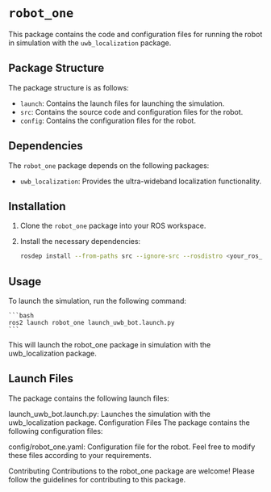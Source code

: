  # `robot_one`

This package contains the code and configuration files for running the robot in simulation with the `uwb_localization` package.

## Package Structure

The package structure is as follows:

- `launch`: Contains the launch files for launching the simulation.
- `src`: Contains the source code and configuration files for the robot.
- `config`: Contains the configuration files for the robot.

## Dependencies

The `robot_one` package depends on the following packages:

- `uwb_localization`: Provides the ultra-wideband localization functionality.

## Installation

1. Clone the `robot_one` package into your ROS workspace.

2. Install the necessary dependencies:

   ```bash
   rosdep install --from-paths src --ignore-src --rosdistro <your_ros_distro>
   ```

## Usage
To launch the simulation, run the following command:

    ```bash
    ros2 launch robot_one launch_uwb_bot.launch.py
    ```

This will launch the robot_one package in simulation with the uwb_localization package.

## Launch Files
The package contains the following launch files:

launch_uwb_bot.launch.py: Launches the simulation with the uwb_localization package.
Configuration Files
The package contains the following configuration files:

config/robot_one.yaml: Configuration file for the robot.
Feel free to modify these files according to your requirements.

Contributing
Contributions to the robot_one package are welcome! Please follow the guidelines for contributing to this package.